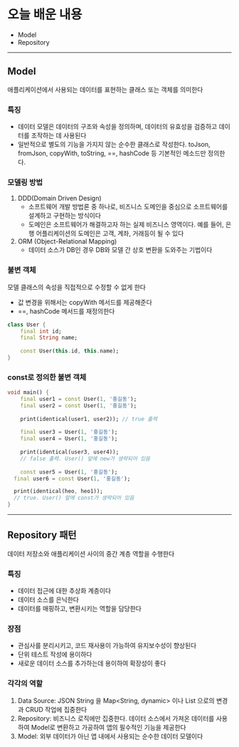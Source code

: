 # 오늘 배운 내용

- Model
- Repository

---

## Model

애플리케이션에서 사용되는 데이터를 표현하는 클래스 또는 객체를 의미한다

### 특징

- 데이터 모델은 데이터의 구조와 속성을 정의하며, 데이터의 유효성을 검증하고 데이터를 조작하는 데 사용된다
- 일반적으로 별도의 기능을 가지지 않는 순수한 클래스로 작성한다. toJson, fromJson, copyWith, toString, ==, hashCode 등 기본적인 메소드만 정의한다.

### 모델링 방법

1. DDD(Domain Driven Design)
    - 소프트웨어 개발 방법론 중 하나로, 비즈니스 도메인을 중심으로 소프트웨어를 설계하고 구현하는 방식이다
    - 도메인은 소프트웨어가 해결하고자 하는 실제 비즈니스 영역이다. 예를 들어, 은행 어플리케이션의 도메인은 고객, 계좌, 거래등이 될 수 있다
2. ORM (Object-Relational Mapping)
    - 데이터 소스가 DB인 경우 DB와 모델 간 상호 변환을 도와주는 기법이다

### 불변 객체

모델 클래스의 속성을 직접적으로 수정할 수 없게 한다

- 값 변경을 위해서는 copyWith 메서드를 제공해준다
- ==, hashCode 메서드를 재정의한다

```dart
class User {
	final int id;
	final String name;
	
	const User(this.id, this.name);
}
```

### const로 정의한 불변 객체

```dart
void main() {
	final user1 = const User(1, '홍길동');
	final user2 = const User(1, '홍길동');
	
	print(identical(user1, user2)); // true 출력
	
	final user3 = User(1, '홍길동');
	final user4 = User(1, '홍길동');
	
	print(identical(user3, user4)); 
	// false 출력. User() 앞에 new가 생략되어 있음
	
	const user5 = User(1, '홍길동');
  final user6 = const User(1, '홍길동');

  print(identical(heo, heo1)); 
  // true. User() 앞에 const가 생략되어 있음
}
```

---

## Repository 패턴

데이터 저장소와 애플리케이션 사이의 중간 계층 역할을 수행한다

### 특징

- 데이터 접근에 대한 추상화 계층이다
- 데이터 소스를 은닉한다
- 데이터를 매핑하고, 변환시키는 역할을 담당한다

### 장점

- 관심사를 분리시키고, 코드 재사용이 가능하여 유지보수성이 향상된다
- 단위 테스트 작성에 용이하다
- 새로운 데이터 소스를 추가하는데 용이하여 확장성이 좋다

### 각각의 역할

1. Data Source: JSON String 을 Map<String, dynamic> 이나 List<Map> 으로의 변경과 CRUD 작업에 집중한다
2. Repository: 비즈니스 로직에만 집중한다. 데이터 소스에서 가져온 데이터를 사용하여 Model로 변환하고 가공하여 앱의 필수적인 기능을 제공한다
3. Model: 외부 데이터가 아닌 앱 내에서 사용되는 순수한 데이터 모델이다